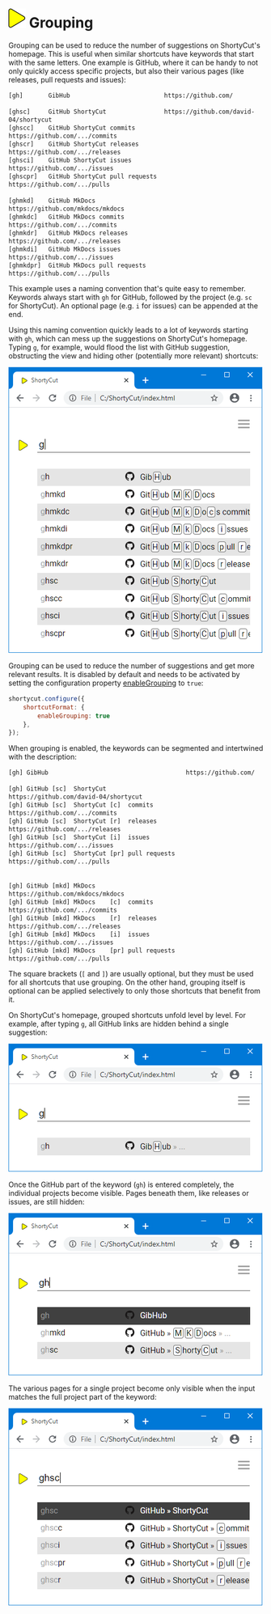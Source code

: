 # ![](img/arrow.svg) Grouping

Grouping can be used to reduce the number of suggestions on ShortyCut's homepage.
This is useful when similar shortcuts have keywords that start with the same letters.
One example is GitHub, where it can be handy to not only quickly access specific projects,
but also their various pages (like releases, pull requests and issues):

```text
[gh]       GibHub                          https://github.com/

[ghsc]     GitHub ShortyCut                https://github.com/david-04/shortycut
[ghscc]    GitHub ShortyCut commits        https://github.com/.../commits
[ghscr]    GitHub ShortyCut releases       https://github.com/.../releases
[ghsci]    GitHub ShortyCut issues         https://github.com/.../issues
[ghscpr]   GitHub ShortyCut pull requests  https://github.com/.../pulls

[ghmkd]    GitHub MkDocs                   https://github.com/mkdocs/mkdocs
[ghmkdc]   GitHub MkDocs commits           https://github.com/.../commits
[ghmkdr]   GitHub MkDocs releases          https://github.com/.../releases
[ghmkdi]   GitHub MkDocs issues            https://github.com/.../issues
[ghmkdpr]  GitHub MkDocs pull requests     https://github.com/.../pulls
```

This example uses a naming convention that's quite easy to remember.
Keywords always start with `gh` for GitHub, followed by the project (e.g. `sc` for ShortyCut).
An optional page (e.g. `i` for issues) can be appended at the end.

Using this naming convention quickly leads to a lot of keywords starting with `gh`,
which can mess up the suggestions on ShortyCut's homepage.
Typing `g`, for example, would flood the list with GitHub suggestion,
obstructing the view and hiding other (potentially more relevant) shortcuts:

![](img/grouping-01.png)

Grouping can be used to reduce the number of suggestions and get more relevant results.
It is disabled by default and needs to be activated by setting the configuration property
[enableGrouping](configuration.md#shortcutformatenablegrouping) to `true`:

```javascript
shortycut.configure({
    shortcutFormat: {
        enableGrouping: true
    },
});
```

When grouping is enabled, the keywords can be segmented and intertwined with the description:

```text
[gh] GibHub                                      https://github.com/

[gh] GitHub [sc]  ShortyCut                      https://github.com/david-04/shortycut
[gh] GitHub [sc]  ShortyCut [c]  commits         https://github.com/.../commits
[gh] GitHub [sc]  ShortyCut [r]  releases        https://github.com/.../releases
[gh] GitHub [sc]  ShortyCut [i]  issues          https://github.com/.../issues
[gh] GitHub [sc]  ShortyCut [pr] pull requests   https://github.com/.../pulls


[gh] GitHub [mkd] MkDocs                         https://github.com/mkdocs/mkdocs
[gh] GitHub [mkd] MkDocs    [c]  commits         https://github.com/.../commits
[gh] GitHub [mkd] MkDocs    [r]  releases        https://github.com/.../releases
[gh] GitHub [mkd] MkDocs    [i]  issues          https://github.com/.../issues
[gh] GitHub [mkd] MkDocs    [pr] pull requests   https://github.com/.../pulls
```

The square brackets (`[` and `]`) are usually optional, but they must be used for all shortcuts that use grouping.
On the other hand, grouping itself is optional can be applied selectively to only those shortcuts that benefit from it.

On ShortyCut's homepage, grouped shortcuts unfold level by level.
For example, after typing `g`, all GitHub links are hidden behind a single suggestion:

![](img/grouping-02.png)

Once the GitHub part of the keyword (`gh`) is entered completely, the individual projects become visible.
Pages beneath them, like releases or issues, are still hidden:

![](img/grouping-03.png)

The various pages for a single project become only visible when the input matches the full project part of the keyword:

![](img/grouping-04.png)
